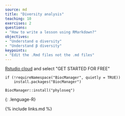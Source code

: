```yaml
---
source: md
title: "Diversity analysis"
teaching: 10
exercises: 2
questions:
- "How to write a lesson using RMarkdown?"
objectives:
- "Understand α diversity"
- "Understand β diversity"
keypoints:
- "Edit the .Rmd files not the .md files"
---
```



[Rstudio cloud](https://rstudio.cloud/) and select "GET STARTED FOR FREE"

~~~
if (!requireNamespace("BiocManager", quietly = TRUE))
    install.packages("BiocManager")

BiocManager::install("phyloseq")
~~~
{: .lenguage-R}

{% include links.md %}
